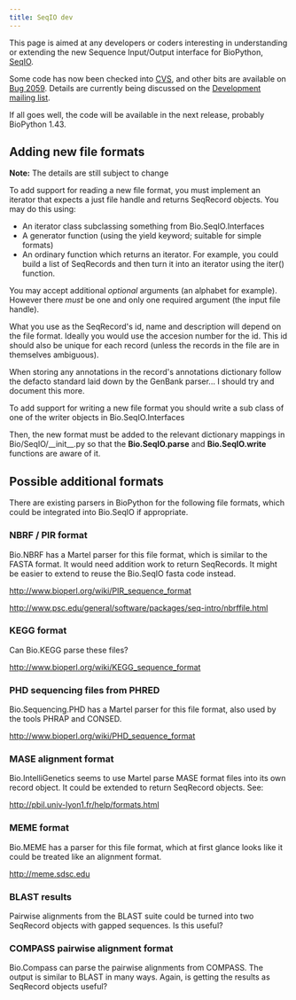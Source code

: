 ```yaml
---
title: SeqIO dev
---
```


This page is aimed at any developers or coders interesting in
understanding or extending the new Sequence Input/Output interface for
BioPython, [SeqIO](SeqIO "wikilink").

Some code has now been checked into
[CVS](http://cvs.biopython.org/cgi-bin/viewcvs/viewcvs.cgi/biopython/Bio/SeqIO/?cvsroot=biopython#dirlist),
and other bits are available on [Bug
2059](http://bugzilla.open-bio.org/show_bug.cgi?id=2059). Details are
currently being discussed on the [Development mailing
list](http://biopython.org/wiki/Mailing_lists).

If all goes well, the code will be available in the next release,
probably BioPython 1.43.

Adding new file formats
-----------------------

**Note:** The details are still subject to change

To add support for reading a new file format, you must implement an
iterator that expects a just file handle and returns SeqRecord objects.
You may do this using:

-   An iterator class subclassing something from Bio.SeqIO.Interfaces
-   A generator function (using the yield keyword; suitable for
    simple formats)
-   An ordinary function which returns an iterator. For example, you
    could build a list of SeqRecords and then turn it into an iterator
    using the iter() function.

You may accept additional *optional* arguments (an alphabet for
example). However there *must* be one and only one required argument
(the input file handle).

What you use as the SeqRecord's id, name and description will depend on
the file format. Ideally you would use the accesion number for the id.
This id should also be unique for each record (unless the records in the
file are in themselves ambiguous).

When storing any annotations in the record's annotations dictionary
follow the defacto standard laid down by the GenBank parser... I should
try and document this more.

To add support for writing a new file format you should write a sub
class of one of the writer objects in Bio.SeqIO.Interfaces

Then, the new format must be added to the relevant dictionary mappings
in Bio/SeqIO/\_\_init\_\_.py so that the **Bio.SeqIO.parse** and
**Bio.SeqIO.write** functions are aware of it.

Possible additional formats
---------------------------

There are existing parsers in BioPython for the following file formats,
which could be integrated into Bio.SeqIO if appropriate.

### NBRF / PIR format

Bio.NBRF has a Martel parser for this file format, which is similar to
the FASTA format. It would need addition work to return SeqRecords. It
might be easier to extend to reuse the Bio.SeqIO fasta code instead.

<http://www.bioperl.org/wiki/PIR_sequence_format>

<http://www.psc.edu/general/software/packages/seq-intro/nbrffile.html>

### KEGG format

Can Bio.KEGG parse these files?

<http://www.bioperl.org/wiki/KEGG_sequence_format>

### PHD sequencing files from PHRED

Bio.Sequencing.PHD has a Martel parser for this file format, also used
by the tools PHRAP and CONSED.

<http://www.bioperl.org/wiki/PHD_sequence_format>

### MASE alignment format

Bio.IntelliGenetics seems to use Martel parse MASE format files into its
own record object. It could be extended to return SeqRecord objects.
See:

<http://pbil.univ-lyon1.fr/help/formats.html>

### MEME format

Bio.MEME has a parser for this file format, which at first glance looks
like it could be treated like an alignment format.

<http://meme.sdsc.edu>

### BLAST results

Pairwise alignments from the BLAST suite could be turned into two
SeqRecord objects with gapped sequences. Is this useful?

### COMPASS pairwise alignment format

Bio.Compass can parse the pairwise alignments from COMPASS. The output
is similar to BLAST in many ways. Again, is getting the results as
SeqRecord objects useful?
